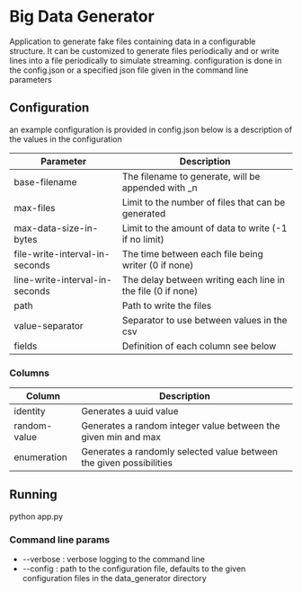 # Big Data Generator 

Application to generate fake files containing data in a configurable structure.
It can be customized to generate files periodically and or write lines into a file periodically to simulate streaming.
configuration is done in the config.json or a specified json file given in the command line parameters

## Configuration

an example configuration is provided in config.json
below is a description of the values in the configuration

Parameter | Description
------------ | -------------
base-filename | The filename to generate, will be appended with _n
max-files | Limit to the number of files that can be generated
max-data-size-in-bytes | Limit to the amount of data to write (-1 if no limit) 
file-write-interval-in-seconds | The time between each file being writer (0 if none) 
line-write-interval-in-seconds | The delay between writing each line in the file (0 if none)
path | Path to write the files
value-separator | Separator to use between values in the csv
fields | Definition of each column see below

### Columns

Column | Description
------------ | -------------
identity | Generates a uuid value
random-value | Generates a random integer value between the given min and max
enumeration | Generates a randomly selected value between the given possibilities

## Running
python app.py

### Command line params 

* --verbose : verbose logging to the command line
* --config : path to the configuration file, defaults to the given configuration files in the data_generator directory
